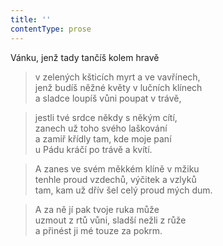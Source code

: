 ```yaml
---
title: ''
contentType: prose
---
```


Vánku, jenž tady tančíš kolem hravě

> v zelených kšticích myrt a ve vavřínech,  
> jenž budíš něžné květy v lučních klínech  
> a sladce loupíš vůni poupat v trávě,

> jestli tvé srdce někdy s někým cítí,  
> zanech už toho svého laškování  
> a zamiř křídly tam, kde moje paní  
> u Pádu kráčí po trávě a kvítí.

> A zanes ve svém měkkém klíně v mžiku  
> tenhle proud vzdechů, výčitek a vzlyků  
> tam, kam už dřív šel celý proud mých dum.

> A za ně jí pak tvoje ruka může  
> uzmout z rtů vůni, sladší nežli z růže  
> a přinést ji mé touze za pokrm.
